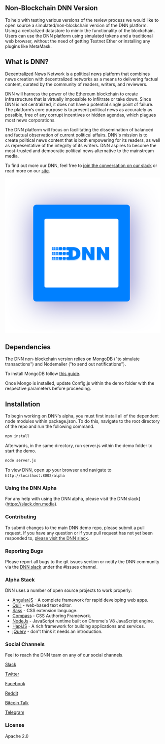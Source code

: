 ## Non-Blockchain DNN Version
To help with testing various versions of the review process we would like to open source a simulated/non-blockchain version of the DNN platform. Using a centralized datastore to mimic the functionality of the blockchain. Users can use the DNN platform using simulated tokens and a traditional web browser, without the need of getting Testnet Ether or installing any plugins like MetaMask.

## What is DNN?
Decentralized News Network is a political news platform that combines news creation with
decentralized networks as a means to delivering factual content, curated by the community of
readers, writers, and reviewers.

DNN will harness the power of the Ethereum blockchain to create infrastructure that is virtually impossible to infiltrate or take down. Since DNN is not centralized, it does not have a potential single point of failure. The platform’s core purpose is to present political news as accurately as possible, free of any corrupt incentives or hidden agendas, which plagues most news
corporations.

The DNN platform will focus on facilitating the dissemination of balanced and factual observation of current political affairs. DNN's mission is to create political news content that is both empowering for its readers, as well as representative of the integrity of its writers. DNN aspires to become the most-trusted and  democratic political news alternative to the mainstream media.

To find out more our DNN, feel free to [join the conversation on our slack](https://slack.dnn.media/) or read more on our [site](https://dnn.media/).

![DNN Logo](./server/demo/public/assets/img/header-text.png)

## Dependencies

The DNN non-blockchain version relies on MongoDB ("to simulate transactions") and Nodemailer ("to send out notifications").

To install MongoDB follow [this guide](https://docs.mongodb.com/manual/installation/).

Once Mongo is installed, update Config.js within the demo folder with the respective parameters before proceeding.

## Installation

To begin working on DNN's alpha, you must first install all of the dependent node modules within package.json. To do this, navigate to the root directory of the repo and run the following command.

```bash
npm install
```

Afterwards, in the same directory, run server.js within the demo folder to start the demo.

```bash
node server.js
```

To view DNN, open up your browser and navigate to `http://localhost:8002/alpha`

### Using the DNN Alpha

For any help with using the DNN alpha, please visit the DNN slack](https://slack.dnn.media).

### Contributing
To submit changes to the main DNN demo repo, please submit a pull request. If you have any question or if your pull request has not yet been responded to, [please visit the DNN slack](https://slack.dnn.media).

### Reporting Bugs

Please report all bugs to the git issues section or notify the DNN community via the [DNN slack](https://slack.dnn.media/) under the #issues channel.

### Alpha Stack

DNN uses a number of open source projects to work properly:

* [AngularJS] - A complete framework for rapid developing web apps.
* [Quill] - web-based text editor.
* [Sass] - CSS extension language.
* [Compass] - CSS Authoring Framework.
* [NodeJs] - JavaScript runtime built on Chrome's V8 JavaScript engine.
* [HapiJS] - A rich framework for building applications and services.
* [jQuery] - don't think it needs an introduction.

### Social Channels

Feel to reach the DNN team on any of our social channels.

[Slack](http://slack.dnn.media/)

[Twitter](https://twitter.com/DNN_Blockchain)

[Facebook](https://www.facebook.com/DNNBlockchain/)

[Reddit](https://www.reddit.com/r/DNNMedia/)

[Bitcoin Talk](https://bitcointalk.org/index.php?topic=1920096.0)

[Telegram](https://t.me/DNNMedia)

### License
Apache 2.0

   [AngularJS]: <http://angularjs.org>
   [Quill]: <https://quilljs.com/>
   [Sass]: <http://sass-lang.com/>
   [Compass]: <http://compass-style.org/>
   [NodeJs]: <http://nodejs.org>
   [HapiJS]: <https://hapijs.com/>
   [jQuery]: <http://jquery.com>
